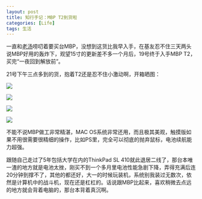 ```yaml
---
layout: post
title: 知行手记：MBP T2到货啦
categories: [Life]
tags: 生活
---
```


一直和[老汤](http://peqiu.com/)唠叨着要买台MBP，没想到这货比我早入手，在基友忍不住三天两头说MBP好用的轰炸下，观望15寸的更新差不多一个月后，19号终于入手MBP T2，买完“一夜回到解放前”。

21号下午三点多到的货，抱着T2还是忍不住小激动啊，开箱晒图：

![](https://geekpics.net/images/2015/06/22/F1TfiBq.jpg)

![](https://geekpics.net/images/2015/06/22/tjnhrY94.jpg)

![](https://geekpics.net/images/2015/06/22/OnqiWAT.jpg)

![](https://geekpics.net/images/2015/06/22/Ouemd.jpg)

不能不说MBP做工非常精湛，MAC OS系统非常还用，而且极其美观，触摸版如果不用很需要很精细的操作，比如PS里，完全可以彻底的抛弃鼠标，电池续航能力超强。

跟随自己走过了5年包括大学在内的ThinkPad SL 410就此退居二线了，那台本唯一渣的地方就是电池太挫，刚买不到一个多月里电池性能急剧下降，弄得充满后连20分钟到撑不了，其他的都还好，大一的时候玩装机，系统别我装过无数次，依然是计算机中的战斗机，现在还是杠杠的。话说跟MBP比起来，喜欢稍微去点远的地方就会背着电脑的，那台本背着真沉啊。
